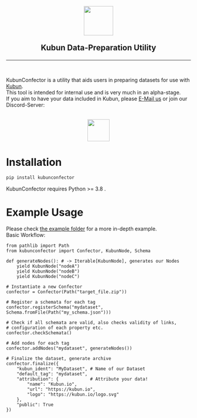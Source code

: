 <h2>
<p align="center"><img src="./assets/logo.png" width="auto" height="80"></p>
<p align="center">Kubun Data-Preparation Utility</p>
</h2>

-----

<br/>

KubunConfector is a utility that aids users in preparing datasets for use with [Kubun](https://kubun.io).<br/> This tool is intended for internal use and is very much in an alpha-stage.<br/>
If you aim to have your data included in Kubun, please [E-Mail us](mailto:raphael@kubun.io?subject=Kubun%20Dataset) or join our Discord-Server:<br/><br/>

<p align="center"><img src="https://i.imgur.com/En8vQRC.png" width="auto" height="60"></p>


# Installation

```bash
pip install kubunconfector
```

KubunConfector requires Python >= 3.8 .
<br>

# Example Usage

Please check [the example folder](example) for a more in-depth example.<br>
Basic Workflow:

```python3
from pathlib import Path
from kubunconfector import Confector, KubunNode, Schema

def generateNodes(): # -> Iterable[KubunNode], generates our Nodes
    yield KubunNode("nodeA")
    yield KubunNode("nodeB")
    yield KubunNode("nodeC")

# Instantiate a new Confector
confector = Confector(Path("target_file.zip"))

# Register a schemata for each tag
confector.registerSchema("mydataset", Schema.fromFile(Path("my_schema.json")))

# Check if all schemata are valid, also checks validity of links,
# configuration of each property etc.
confector.checkSchemata()

# Add nodes for each tag
confector.addNodes("mydataset", generateNodes())

# Finalize the dataset, generate archive
confector.finalize({
    "kubun_ident": "MyDataset", # Name of our Dataset
    "default_tag": "mydataset",
    "attribution": {            # Attribute your data!
        "name": "Kubun.io",
        "url": "https://kubun.io",
        "logo": "https://kubun.io/logo.svg"
    },
    "public": True
})
```